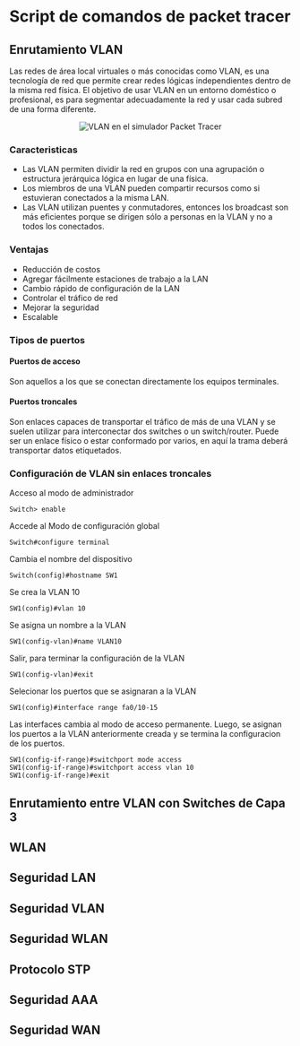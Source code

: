 <h1>Script de comandos de packet tracer</h1>
<h2>Enrutamiento VLAN</h2>
<p>Las redes de área local virtuales o más conocidas como VLAN, es una tecnología de red que permite crear redes lógicas independientes dentro de la misma red física. El objetivo de usar VLAN en un entorno doméstico o profesional, es para segmentar adecuadamente la red y usar cada subred de una forma diferente.</p>
<p align="center">
  <image src="/src/VLAN.png" alt="VLAN en el simulador Packet Tracer">
</p>
<h3>Caracteristicas</h3>
<ul>
  <li>Las VLAN permiten dividir la red en grupos con una agrupación o estructura jerárquica lógica en lugar de una física.</li>
  <li>Los miembros de una VLAN pueden compartir recursos como si estuvieran conectados a la misma LAN.</li>
  <li>Las VLAN utilizan puentes y conmutadores, entonces los broadcast son más eficientes porque se dirigen sólo a personas en la VLAN y no a todos los conectados.</li>
</ul>
<h3>Ventajas</h3>
<ul>
  <li>Reducción de costos</li>
  <li>Agregar fácilmente estaciones de trabajo a la LAN</li>
  <li>Cambio rápido de configuración de la LAN</li>
  <li>Controlar el tráfico de red</li>
  <li>Mejorar la seguridad</li>
  <li>Escalable</li>
</ul>
<h3>Tipos de puertos</h3>
<h4>Puertos de acceso</h4>
<p>Son aquellos a los que se conectan directamente los equipos terminales.</p>
<h4>Puertos troncales</h4>
<p>Son enlaces capaces de transportar el tráfico de más de una VLAN y se suelen utilizar para interconectar dos switches o un switch/router. Puede ser un enlace físico o estar conformado por varios, en aquí la trama deberá transportar datos etiquetados.</p>
<h3>Configuración de VLAN sin enlaces troncales</h3>
<p>Acceso al modo de administrador <br>
  <pre><code>Switch> enable</code></pre>
  Accede al Modo de configuración global <br>
  <pre><code>Switch#configure terminal</code></pre>
  Cambia el nombre del dispositivo <br>
  <pre><code>Switch(config)#hostname SW1</code></pre>
  Se crea la VLAN 10 <br>
  <pre><code>SW1(config)#vlan 10</code></pre>
  Se asigna un nombre a la VLAN<br>
  <pre><code>SW1(config-vlan)#name VLAN10</code></pre> 
  Salir, para terminar la configuración de la VLAN<br>
  <pre><code>SW1(config-vlan)#exit</code></pre>
  Selecionar los puertos que se asignaran a la VLAN<br>
  <pre><code>SW1(config)#interface range fa0/10-15</code></pre> 
  Las interfaces cambia al modo de acceso permanente. Luego,  se asignan los puertos a la VLAN anteriormente creada y se termina la configuracion de los puertos. <br>
  <pre><code>SW1(config-if-range)#switchport mode access
SW1(config-if-range)#switchport access vlan 10
SW1(config-if-range)#exit</code></pre>
</p>
<h2>Enrutamiento entre VLAN con Switches de Capa 3</h2>
<h2>WLAN</h2>
<h2>Seguridad LAN</h2>
<h2>Seguridad VLAN</h2>
<h2>Seguridad WLAN</h2>
<h2>Protocolo STP</h2>
<h2>Seguridad AAA</h2>
<h2>Seguridad WAN</h2>
